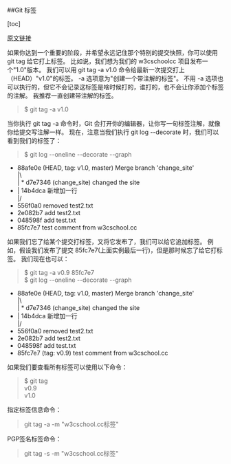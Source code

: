 ##Git 标签

[toc]

[原文链接](http://www.runoob.com/git/git-tag.html)

如果你达到一个重要的阶段，并希望永远记住那个特别的提交快照，你可以使用 git tag 给它打上标签。
比如说，我们想为我们的 w3cschoolcc 项目发布一个"1.0"版本。 我们可以用 git tag -a v1.0 命令给最新一次提交打上（HEAD）"v1.0"的标签。
-a 选项意为"创建一个带注解的标签"。 不用 -a 选项也可以执行的，但它不会记录这标签是啥时候打的，谁打的，也不会让你添加个标签的注解。 我推荐一直创建带注解的标签。
>$ git tag -a v1.0 

当你执行 git tag -a 命令时，Git 会打开你的编辑器，让你写一句标签注解，就像你给提交写注解一样。
现在，注意当我们执行 git log --decorate 时，我们可以看到我们的标签了：
>$ git log --oneline --decorate --graph  
*   88afe0e (HEAD, tag: v1.0, master) Merge branch 'change_site'    
  |\    
  | * d7e7346 (change_site) changed the site    
*   | 14b4dca 新增加一行  
  |/  
*   556f0a0 removed test2.txt  
*   2e082b7 add test2.txt  
*   048598f add test.txt  
*   85fc7e7 test comment from w3cschool.cc  

如果我们忘了给某个提交打标签，又将它发布了，我们可以给它追加标签。
例如，假设我们发布了提交 85fc7e7(上面实例最后一行)，但是那时候忘了给它打标签。 我们现在也可以：
>$ git tag -a v0.9 85fc7e7  
>$ git log --oneline --decorate --graph  
*   88afe0e (HEAD, tag: v1.0, master) Merge branch 'change_site'    
  |\    
  | * d7e7346 (change_site) changed the site  
*   | 14b4dca 新增加一行  
  |/    
*   556f0a0 removed test2.txt  
*   2e082b7 add test2.txt  
*   048598f add test.txt  
*   85fc7e7 (tag: v0.9) test comment from w3cschool.cc  

如果我们要查看所有标签可以使用以下命令：
>$ git tag  
>v0.9  
>v1.0  

指定标签信息命令：
>git tag -a <tagname> -m "w3cschool.cc标签"

PGP签名标签命令：
>git tag -s <tagname> -m "w3cschool.cc标签"